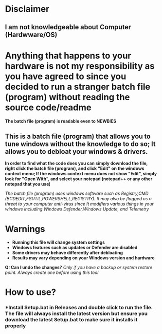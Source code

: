 # Disclaimer

## I am not knowledgeable about Computer (Hardwware/OS)

# Anything that happens to your hardware is not my responsibility as you have agreed to since you decided to run a stranger batch file (program) without reading the source code/readme

****The batch file (program) is readable even to NEWBIES****

## This is a batch file (program) that allows you to tune windows without the knowledge to do so; It allows you to debloat your windows & drivers.

**In order to find what the code does you can simply download the file, right click the batch file (program), and click "Edit" on the windows context menu; If the windows context menu does not show "Edit", simply look for "Open With", and select your notepad (notepad++ or any other notepad that you use)**

*The batch file (program) uses windows software such as Registry,CMD (BCDEDIT,FSUTIL,POWERSHELL,REGISTRY). It may also be flagged as a threat to your computer anti-virus since It modifiers various things in your windows including Windows Defender,Windows Update, and Telemetry*

# Warnings

- **Running this file will change system settings**
- **Windows features such as updates or Defender are disabled**
- **Some drivers may behave differently after debloating**
- **Results may vary depending on your Windows version and hardware**

**Q: Can I undo the changes?**
*Only if you have a backup or system restore point. Always create one before using this tool*

# How to use?
### *Install Setup.bat in Releases and double click to run the file. The file will always install the latest version but ensure you download the latest Setup.bat to make sure it installs it properly
